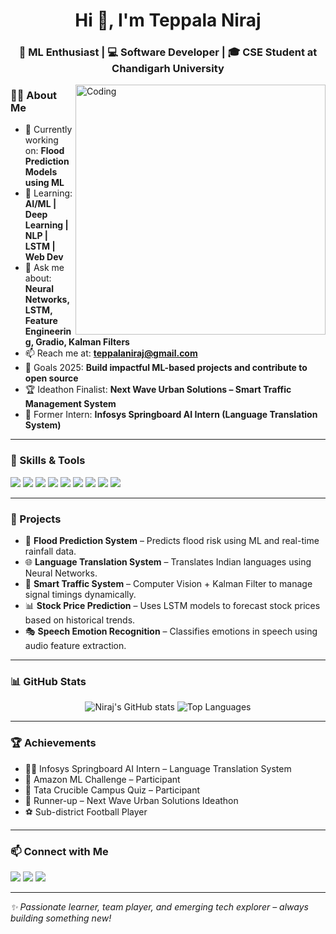 <h1 align="center">Hi 👋, I'm Teppala Niraj</h1>
<h3 align="center">🚀 ML Enthusiast | 💻 Software Developer | 🎓 CSE Student at Chandigarh University</h3>

<img align="right" alt="Coding" width="400" src="https://cdn.dribbble.com/users/1162077/screenshots/3848914/programmer.gif">

### 🧑‍💻 About Me

- 🔭 Currently working on: **Flood Prediction Models using ML**
- 🌱 Learning: **AI/ML | Deep Learning | NLP | LSTM | Web Dev**
- 💬 Ask me about: **Neural Networks, LSTM, Feature Engineering, Gradio, Kalman Filters**
- 📫 Reach me at: **teppalaniraj@gmail.com**
- 🎯 Goals 2025: **Build impactful ML-based projects and contribute to open source**
- 🏆 Ideathon Finalist: **Next Wave Urban Solutions – Smart Traffic Management System**
- 🧠 Former Intern: **Infosys Springboard AI Intern (Language Translation System)**

---

### 🧩 Skills & Tools
<p align="left">
  <img src="https://img.shields.io/badge/Python-3776AB?style=for-the-badge&logo=python&logoColor=white"/>
  <img src="https://img.shields.io/badge/TensorFlow-FF6F00?style=for-the-badge&logo=tensorflow&logoColor=white"/>
  <img src="https://img.shields.io/badge/Keras-D00000?style=for-the-badge&logo=keras&logoColor=white"/>
  <img src="https://img.shields.io/badge/Gradio-FFB703?style=for-the-badge&logo=gradio&logoColor=black"/>
  <img src="https://img.shields.io/badge/Scikit_Learn-F7931E?style=for-the-badge&logo=scikit-learn&logoColor=white"/>
  <img src="https://img.shields.io/badge/OpenCV-5C3EE8?style=for-the-badge&logo=opencv&logoColor=white"/>
  <img src="https://img.shields.io/badge/Java-007396?style=for-the-badge&logo=java&logoColor=white"/>
  <img src="https://img.shields.io/badge/HTML-E34F26?style=for-the-badge&logo=html5&logoColor=white"/>
  <img src="https://img.shields.io/badge/CSS-1572B6?style=for-the-badge&logo=css3&logoColor=white"/>
</p>

---

### 🚀 Projects

- 🌊 **Flood Prediction System** – Predicts flood risk using ML and real-time rainfall data.  
- 🌐 **Language Translation System** – Translates Indian languages using Neural Networks.  
- 🚦 **Smart Traffic System** – Computer Vision + Kalman Filter to manage signal timings dynamically.  
- 📊 **Stock Price Prediction** – Uses LSTM models to forecast stock prices based on historical trends.  
- 🎭 **Speech Emotion Recognition** – Classifies emotions in speech using audio feature extraction.  

---

### 📊 GitHub Stats

<p align="center">
  <img src="https://github-readme-stats.vercel.app/api?username=Niraj267&show_icons=true&theme=radical" alt="Niraj's GitHub stats"/>
  <img src="https://github-readme-stats.vercel.app/api/top-langs/?username=Niraj267&layout=compact&theme=radical" alt="Top Languages"/>
</p>

---

### 🏆 Achievements

- 👨‍💻 Infosys Springboard AI Intern – Language Translation System  
- 🧠 Amazon ML Challenge – Participant  
- 🧩 Tata Crucible Campus Quiz – Participant  
- 🥈 Runner-up – Next Wave Urban Solutions Ideathon  
- ⚽ Sub-district Football Player  

---

### 📫 Connect with Me

<p align="left">
  <a href="mailto:teppalaniraj@gmail.com"><img src="https://img.shields.io/badge/Email-D14836?style=for-the-badge&logo=gmail&logoColor=white"/></a>
  <a href="https://linkedin.com/in/teppalaniraj"><img src="https://img.shields.io/badge/LinkedIn-0A66C2?style=for-the-badge&logo=linkedin&logoColor=white"/></a>
  <a href="https://github.com/Niraj267"><img src="https://img.shields.io/badge/GitHub-171515?style=for-the-badge&logo=github&logoColor=white"/></a>
</p>

---

*✨ Passionate learner, team player, and emerging tech explorer – always building something new!*
